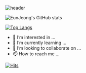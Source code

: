 ![header](https://capsule-render.vercel.app/api?type=waving&height=150)


![EunJeong's GitHub stats](https://github-readme-stats.vercel.app/api?username=hej6853&theme=dracula&show_icons=true)

[![Top Langs](https://github-readme-stats.vercel.app/api/top-langs/?username=hej6853&layout=compact&bg_color=282a36&title_color=ff6e96&text_color=f8f8f2)](https://github.com/anuraghazra/github-readme-stats)


- 👀 I’m interested in ...
- 🌱 I’m currently learning ...
- 💞️ I’m looking to collaborate on ...
- 📫 How to reach me ...

<!---
hej6853/hej6853 is a ✨ special ✨ repository because its `README.md` (this file) appears on your GitHub profile.
You can click the Preview link to take a look at your changes.
--->
[![Hits](https://hits.seeyoufarm.com/api/count/incr/badge.svg?url=https%3A%2F%2Fgithub.com%2Fgjbae1212%2Fhit-counter&count_bg=%23DB9FFF&title_bg=%237A598E&icon=civicrm.svg&icon_color=%23E7E7E7&title=hits&edge_flat=false)](https://hits.seeyoufarm.com)
